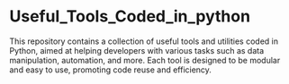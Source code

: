 # Useful_Tools_Coded_in_python
This repository contains a collection of useful tools and utilities coded in Python, aimed at helping developers with various tasks such as data manipulation, automation, and more. Each tool is designed to be modular and easy to use, promoting code reuse and efficiency.
